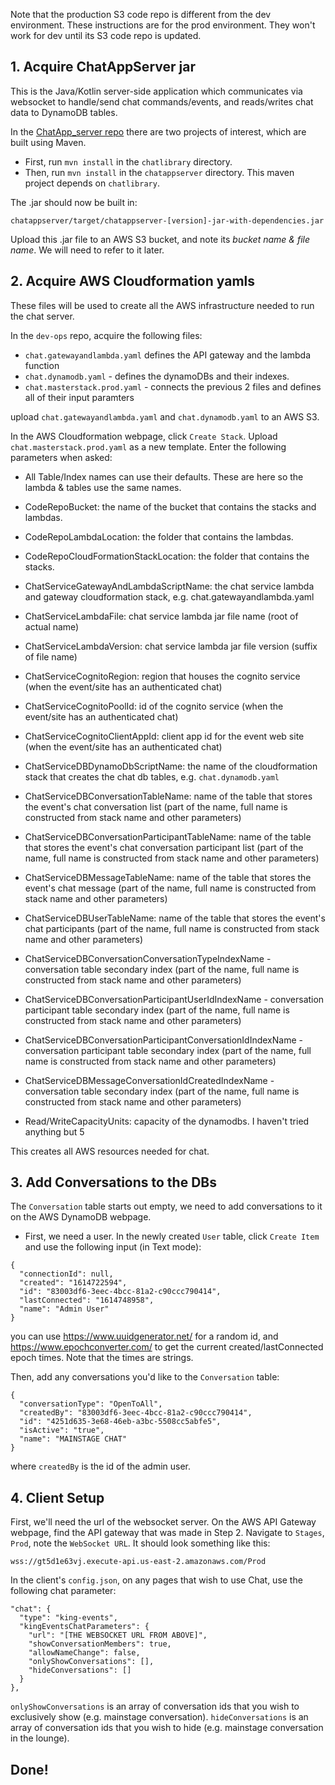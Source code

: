 Note that the production S3 code repo is different from the dev environment. These instructions are for the prod environment. They won't work for dev until its S3 code repo is updated.

## 1. Acquire ChatAppServer jar

This is the Java/Kotlin server-side application which communicates via websocket to handle/send chat commands/events, and reads/writes chat data to DynamoDB tables.

In the [ChatApp_server repo](https://github.com/kingevents/ChatApp_server) there are two projects of interest, which are built using Maven.

- First, run `mvn install` in the `chatlibrary` directory.
- Then, run `mvn install` in the `chatappserver` directory. This maven project depends on `chatlibrary`.

The .jar should now be built in:

`chatappserver/target/chatappserver-[version]-jar-with-dependencies.jar`

Upload this .jar file to an AWS S3 bucket, and note its <i>bucket name & file name</i>. We will need to refer to it later.

## 2. Acquire AWS Cloudformation yamls

These files will be used to create all the AWS infrastructure needed to run the chat server.

In the `dev-ops` repo, acquire the following files:

- `chat.gatewayandlambda.yaml` defines the API gateway and the lambda function
- `chat.dynamodb.yaml` - defines the dynamoDBs and their indexes.
- `chat.masterstack.prod.yaml` - connects the previous 2 files and defines all of their input paramters

upload `chat.gatewayandlambda.yaml` and `chat.dynamodb.yaml` to an AWS S3.

In the AWS Cloudformation webpage, click `Create Stack`. Upload `chat.masterstack.prod.yaml` as a new template. Enter the following parameters when asked:

- All Table/Index names can use their defaults. These are here so the lambda & tables use the same names.
- CodeRepoBucket: the name of the bucket that contains the stacks and lambdas.
- CodeRepoLambdaLocation: the folder that contains the lambdas.
- CodeRepoCloudFormationStackLocation: the folder that contains the stacks.
- ChatServiceGatewayAndLambdaScriptName: the chat service lambda and gateway cloudformation stack, e.g. chat.gatewayandlambda.yaml
- ChatServiceLambdaFile: chat service lambda jar file name (root of actual name)
- ChatServiceLambdaVersion: chat service lambda jar file version (suffix of file name)
- ChatServiceCognitoRegion: region that houses the cognito service (when the event/site has an authenticated chat)
- ChatServiceCognitoPoolId: id of the cognito service (when the event/site has an authenticated chat)
- ChatServiceCognitoClientAppId: client app id for the event web site (when the event/site has an authenticated chat)
- ChatServiceDBDynamoDbScriptName: the name of the cloudformation stack that creates the chat db tables, e.g. `chat.dynamodb.yaml`
- ChatServiceDBConversationTableName: name of the table that stores the event's chat conversation list (part of the name, full name is constructed from stack name and other parameters)
- ChatServiceDBConversationParticipantTableName: name of the table that stores the event's chat conversation participant list (part of the name, full name is constructed from stack name and other parameters)
- ChatServiceDBMessageTableName: name of the table that stores the event's chat message (part of the name, full name is constructed from stack name and other parameters)
- ChatServiceDBUserTableName: name of the table that stores the event's chat participants (part of the name, full name is constructed from stack name and other parameters)
- ChatServiceDBConversationConversationTypeIndexName - conversation table secondary index (part of the name, full name is constructed from stack name and other parameters)
- ChatServiceDBConversationParticipantUserIdIndexName - conversation participant table secondary index (part of the name, full name is constructed from stack name and other parameters)
- ChatServiceDBConversationParticipantConversationIdIndexName - conversation participant table secondary index (part of the name, full name is constructed from stack name and other parameters)
- ChatServiceDBMessageConversationIdCreatedIndexName - conversation table secondary index (part of the name, full name is constructed from stack name and other parameters)

- Read/WriteCapacityUnits: capacity of the dynamodbs. I haven't tried anything but 5 

This creates all AWS resources needed for chat.

## 3. Add Conversations to the DBs

The `Conversation` table starts out empty, we need to add conversations to it on the AWS DynamoDB webpage. 

- First, we need a user. In the newly created `User` table, click `Create Item` and use the following input (in Text mode):
```
{
  "connectionId": null,
  "created": "1614722594",
  "id": "83003df6-3eec-4bcc-81a2-c90ccc790414",
  "lastConnected": "1614748958",
  "name": "Admin User"
}
```
you can use https://www.uuidgenerator.net/ for a random id, and https://www.epochconverter.com/ to get the current created/lastConnected epoch times. Note that the times are strings.

Then, add any conversations you'd like to the `Conversation` table:
```
{
  "conversationType": "OpenToAll",
  "createdBy": "83003df6-3eec-4bcc-81a2-c90ccc790414",
  "id": "4251d635-3e68-46eb-a3bc-5508cc5abfe5",
  "isActive": "true",
  "name": "MAINSTAGE CHAT"
}
```
where `createdBy` is the id of the admin user.

## 4. Client Setup

First, we'll need the url of the websocket server. On the AWS API Gateway webpage, find the API gateway that was made in Step 2. Navigate to `Stages`, `Prod`, note the `WebSocket URL`. It should look something like this:

`wss://gt5d1e63vj.execute-api.us-east-2.amazonaws.com/Prod`

In the client's `config.json`, on any pages that wish to use Chat, use the following chat parameter:

```
"chat": {
  "type": "king-events",
  "kingEventsChatParameters": {
    "url": "[THE WEBSOCKET URL FROM ABOVE]",
    "showConversationMembers": true,
    "allowNameChange": false,
    "onlyShowConversations": [],
    "hideConversations": []
  }
},
```
`onlyShowConversations` is an array of conversation ids that you wish to exclusively show (e.g. mainstage conversation).
`hideConversations` is an array of conversation ids that you wish to hide (e.g. mainstage conversation in the lounge).

## Done!
